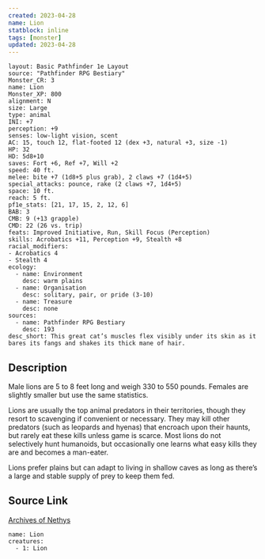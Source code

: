 ```yaml
---
created: 2023-04-28
name: Lion
statblock: inline
tags: [monster]
updated: 2023-04-28
---
```

```statblock
layout: Basic Pathfinder 1e Layout
source: "Pathfinder RPG Bestiary"
Monster_CR: 3
name: Lion
Monster_XP: 800
alignment: N
size: Large
type: animal
INI: +7
perception: +9
senses: low-light vision, scent
AC: 15, touch 12, flat-footed 12 (dex +3, natural +3, size -1)
HP: 32
HD: 5d8+10
saves: Fort +6, Ref +7, Will +2
speed: 40 ft.
melee: bite +7 (1d8+5 plus grab), 2 claws +7 (1d4+5)
special_attacks: pounce, rake (2 claws +7, 1d4+5)
space: 10 ft.
reach: 5 ft.
pf1e_stats: [21, 17, 15, 2, 12, 6]
BAB: 3
CMB: 9 (+13 grapple)
CMD: 22 (26 vs. trip)
feats: Improved Initiative, Run, Skill Focus (Perception)
skills: Acrobatics +11, Perception +9, Stealth +8
racial_modifiers:
- Acrobatics 4
- Stealth 4
ecology:
  - name: Environment
    desc: warm plains
  - name: Organisation
    desc: solitary, pair, or pride (3-10)
  - name: Treasure
    desc: none
sources:
  - name: Pathfinder RPG Bestiary
    desc: 193
desc_short: This great cat’s muscles flex visibly under its skin as it bares its fangs and shakes its thick mane of hair.
```
## Description
Male lions are 5 to 8 feet long and weigh 330 to 550 pounds. Females are slightly smaller but use the same statistics.

Lions are usually the top animal predators in their territories, though they resort to scavenging if convenient or necessary. They may kill other predators (such as leopards and hyenas) that encroach upon their haunts, but rarely eat these kills unless game is scarce. Most lions do not selectively hunt humanoids, but occasionally one learns what easy kills they are and becomes a man-eater.

Lions prefer plains but can adapt to living in shallow caves as long as there’s a large and stable supply of prey to keep them fed.
## Source Link
[Archives of Nethys](https://aonprd.com/MonsterDisplay.aspx?ItemName=Lion)
```encounter-table
name: Lion
creatures:
  - 1: Lion
```
